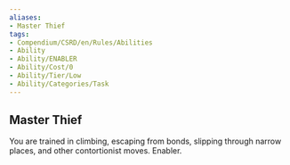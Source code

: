 ```yaml
---
aliases:
- Master Thief
tags:
- Compendium/CSRD/en/Rules/Abilities
- Ability
- Ability/ENABLER
- Ability/Cost/0
- Ability/Tier/Low
- Ability/Categories/Task
---
```


  
## Master Thief  
You are trained in climbing, escaping from bonds, slipping through narrow places, and other contortionist moves. Enabler.